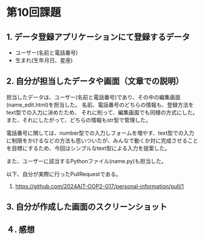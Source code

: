 # 第10回課題

## 1. データ登録アプリケーションにて登録するデータ
<!-- 自分の担当分だけでなく、グループ全体のデータを書いてください。
メンバー全員が同じ内容になるはずです。 -->
- ユーザー(名前と電話番号)
- 生まれ(生年月日、星座)


## 2. 自分が担当したデータや画面（文章での説明）
<!-- データの形式やデータ型、登録画面での詳細に書いてください。 -->
担当したデータは、ユーザー(名前と電話番号)であり、その中の編集画面(name_edit.html)を担当した。
名前、電話番号のどちらの情報も、登録方法をtext型での入力に決めたため、
それに則って、編集画面でも同様の方式にした。
また、それにしたがって、どちらの情報もstr型で管理した。

電話番号に関しては、number型での入力しフォームを増やす、text型での入力に制限をかけるなどの方法も思いついたが、みんなで動くか対に完成させることを目標にするため、今回はシンプルなtext型による入力を提案した。

また、ユーザーに該当するPythonファイル(name.py)も担当した。


以下、自分が実際に行ったPullRequestである。
1. https://github.com/2024AIT-OOP2-G17/personal-information/pull/1


## 3. 自分が作成した画面のスクリーンショット

<!-- 画像のリンクは文章中にMarkdown形式で ![](画像ファイル名) として書き、提出は画像ファイルを別途添付してください -->




## ４. 感想

<!-- 次に活かせる反省等をここに書いておきましょう -->


